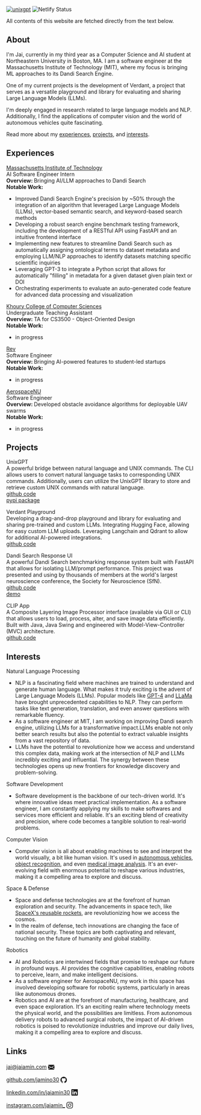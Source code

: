 [![unixgpt](https://img.shields.io/badge/jamino30-jaiamin.com-<COLOR>?style=flat&color=blue)](https://www.jaiamin.com)
<img src="https://api.netlify.com/api/v1/badges/47bbab0b-8270-4333-b00a-b1f61570d8b9/deploy-status" alt="Netlify Status" />

All contents of this website are fetched directly from the text below.

## About

I'm Jai, currently in my third year as a Computer Science and AI student at Northeastern University in Boston, MA. I am a software engineer at the Massachusetts Institute of Technology (MIT), where my focus is bringing ML approaches to its Dandi Search Engine.

One of my current projects is the development of Verdant, a project that serves as a versatile playground and library for evaluating and sharing Large Language Models (LLMs).

I'm deeply engaged in research related to large language models and NLP. Additionally, I find the applications of computer vision and the world of autonomous vehicles quite fascinating.

Read more about my <a href="#experiences">experiences</a>, <a href="#projects">projects</a>, and <a href="#interests">interests</a>.

## Experiences

<a href="https://www.mit.edu/" target="_blank">Massachusetts Institute of Technology</a>
<br>
AI Software Engineer Intern
<br>
<b>Overview: </b>Bringing AI/LLM approaches to Dandi Search
<br>
<b>Notable Work:</b>
<br>
- Improved Dandi Search Engine's precision by ~50% through the integration of an algorithm that leveraged Large Language Models (LLMs), vector-based semantic search, and keyword-based search methods
- Developing a robust search engine benchmark testing framework, including the development of a RESTful API using FastAPI and an intuitive frontend interface
- Implementing new features to streamline Dandi Search such as automatically assigning ontological terms to dataset metadata and employing LLM/NLP approaches to identify datasets matching specific scientific inquiries
- Leveraging GPT-3 to integrate a Python script that allows for automatically "filling" in metadata for a given dataset given plain text or DOI
- Orchestrating experiments to evaluate an auto-generated code feature for advanced data processing and visualization

<a href="https://www.khoury.northeastern.edu/" target="_blank">Khoury College of Computer Sciences</a>
<br>
Undergraduate Teaching Assistant
<br>
<b>Overview: </b>TA for CS3500 - Object-Oriented Design
<br>
<b>Notable Work:</b>
<br>
- in progress

<a href="https://www.rev.school/" target="_blank">Rev</a>
<br>
Software Engineer
<br>
<b>Overview: </b>Bringing AI-powered features to student-led startups
<br>
<b>Notable Work:</b>
<br>
- in progress

<a href="https://www.aerospacenu.com/nuav" target="_blank">AerospaceNU</a>
<br>
Software Engineer
<br>
<b>Overview: </b>Developed obstacle avoidance algorithms for deployable UAV swarms
<br>
<b>Notable Work:</b>
<br>
- in progress

## Projects

UnixGPT
<br>
A powerful bridge between natural language and UNIX commands. The CLI allows users to convert natural language tasks to corresponding UNIX commands. Additionally, users can utilize the UnixGPT library to store and retrieve custom UNIX commands with natural language.
<br>
<a href="https://www.github.com/jamino30/UnixGPT" target="_blank">github code</a>
<br>
<a href="https://pypi.org/project/unixgpt/" target="_blank">pypi package</a>

Verdant Playground
<br>
Developing a drag-and-drop playground and library for evaluating and sharing pre-trained and custom LLMs. Integrating Hugging Face, allowing for easy custom LLM uploads. Leveraging Langchain and Qdrant to allow for additional AI-powered integrations.
<br>
<a href="https://www.github.com/jamino30/verdant" target="_blank">github code</a>

Dandi Search Response UI
<br>
A powerful Dandi Search benchmarking response system built with FastAPI that allows for isolating LLM/prompt performance. This project was presented and using by thousands of members at the world's largest neuroscience conference, the Society for Neuroscience (SfN).
<br>
<a href="https://www.github.com/jamino30/dandi-search-response-ui" target="_blank">github code</a>
<br>
<a href="http://www.llmsearch.dandiarchive.org/" target="_blank">demo</a>

CLIP App
<br>
A Composite Layering Image Processor interface (available via GUI or CLI) that allows users to load, process, alter, and save image data efficiently. Built with Java, Java Swing and engineered with Model-View-Controller (MVC) architecture.
<br>
<a href="https://www.github.com/jamino30/CLIP" target="_blank">github code</a>

## Interests

Natural Language Processing
- NLP is a fascinating field where machines are trained to understand and generate human language. What makes it truly exciting is the advent of Large Language Models (LLMs). Popular models like <a href="https://openai.com/research/gpt-4" target="_blank">GPT-4</a> and <a href="https://ai.meta.com/llama/" target="_blank">LLaMa</a> have brought unprecedented capabilities to NLP. They can perform tasks like text generation, translation, and even answer questions with remarkable fluency.
- As a software engineer at MIT, I am working on improving Dandi search engine, utilizing LLMs for a transformative impact.LLMs enable not only better search results but also the potential to extract valuable insights from a vast repository of data.
- LLMs have the potential to revolutionize how we access and understand this complex data, making work at the intersection of NLP and LLMs incredibly exciting and influential. The synergy between these technologies opens up new frontiers for knowledge discovery and problem-solving.

Software Development
- Software development is the backbone of our tech-driven world. It's where innovative ideas meet practical implementation. As a software engineer, I am constantly applying my skills to make softwares and services more efficient and reliable. It's an exciting blend of creativity and precision, where code becomes a tangible solution to real-world problems.

Computer Vision
- Computer vision is all about enabling machines to see and interpret the world visually, a bit like human vision. It's used in <a href="https://www.tesla.com/autopilot" target="_blank">autonomous vehicles</a>, <a href="https://lens.google/" target="_blank">object recognition</a>, and even <a href="https://www.nvidia.com/en-us/lp/ai-data-science/resources/ai-factory-for-medical-imaging-solutions-overview/?ncid=pa-srch-goog-273792-vt12#cid=ix11_pa-srch-goog_en-us" target="_blank">medical image analysis</a>. It's an ever-evolving field with enormous potential to reshape various industries, making it a compelling area to explore and discuss.

Space & Defense
- Space and defense technologies are at the forefront of human exploration and security. The advancements in space tech, like <a href="https://www.spacex.com/vehicles/falcon-9/" target="_blank">SpaceX's reusable rockets</a>, are revolutionizing how we access the cosmos.
- In the realm of defense, tech innovations are changing the face of national security. These topics are both captivating and relevant, touching on the future of humanity and global stability.

Robotics
- AI and Robotics are intertwined fields that promise to reshape our future in profound ways. AI provides the cognitive capabilities, enabling robots to perceive, learn, and make intelligent decisions.
- As a software engineer for AerospaceNU, my work in this space has involved developing software for robotic systems, particularly in areas like autonomous drones.
- Robotics and AI are at the forefront of manufacturing, healthcare, and even space exploration. It's an exciting realm where technology meets the physical world, and the possibilities are limitless. From autonomous delivery robots to advanced surgical robots, the impact of AI-driven robotics is poised to revolutionize industries and improve our daily lives, making it a compelling area to explore and discuss.

## Links

<a href="mailto:jai@jaiamin.com" target="_blank">jai@jaiamin.com</a>
<svg xmlns="http://www.w3.org/2000/svg" width="17" height="17" fill="currentColor" class="bi bi-envelope-fill" viewBox="0 0 16 16" style="transform: translateY(4px);"><path d="M.05 3.555A2 2 0 0 1 2 2h12a2 2 0 0 1 1.95 1.555L8 8.414.05 3.555ZM0 4.697v7.104l5.803-3.558L0 4.697ZM6.761 8.83l-6.57 4.027A2 2 0 0 0 2 14h12a2 2 0 0 0 1.808-1.144l-6.57-4.027L8 9.586l-1.239-.757Zm3.436-.586L16 11.801V4.697l-5.803 3.546Z"/></svg>

<a href="https://github.com/jamino30" target="_blank">github.com/jamino30</a>
<svg xmlns="http://www.w3.org/2000/svg" width="17" height="17" fill="currentColor" class="bi bi-github" viewBox="0 0 16 16" style="transform: translateY(4px);"><path d="M8 0C3.58 0 0 3.58 0 8c0 3.54 2.29 6.53 5.47 7.59.4.07.55-.17.55-.38 0-.19-.01-.82-.01-1.49-2.01.37-2.53-.49-2.69-.94-.09-.23-.48-.94-.82-1.13-.28-.15-.68-.52-.01-.53.63-.01 1.08.58 1.23.82.72 1.21 1.87.87 2.33.66.07-.52.28-.87.51-1.07-1.78-.2-3.64-.89-3.64-3.95 0-.87.31-1.59.82-2.15-.08-.2-.36-1.02.08-2.12 0 0 .67-.21 2.2.82.64-.18 1.32-.27 2-.27.68 0 1.36.09 2 .27 1.53-1.04 2.2-.82 2.2-.82.44 1.1.16 1.92.08 2.12.51.56.82 1.27.82 2.15 0 3.07-1.87 3.75-3.65 3.95.29.25.54.73.54 1.48 0 1.07-.01 1.93-.01 2.2 0 .21.15.46.55.38A8.012 8.012 0 0 0 16 8c0-4.42-3.58-8-8-8z"/></svg>

<a href="https://linkedin.com/in/jaiamin30" target="_blank">linkedin.com/in/jaiamin30</a>
<svg xmlns="http://www.w3.org/2000/svg" width="17" height="17" fill="currentColor" class="bi bi-linkedin" viewBox="0 0 16 16" style="transform: translateY(3px);"><path d="M0 1.146C0 .513.526 0 1.175 0h13.65C15.474 0 16 .513 16 1.146v13.708c0 .633-.526 1.146-1.175 1.146H1.175C.526 16 0 15.487 0 14.854V1.146zm4.943 12.248V6.169H2.542v7.225h2.401zm-1.2-8.212c.837 0 1.358-.554 1.358-1.248-.015-.709-.52-1.248-1.342-1.248-.822 0-1.359.54-1.359 1.248 0 .694.521 1.248 1.327 1.248h.016zm4.908 8.212V9.359c0-.216.016-.432.08-.586.173-.431.568-.878 1.232-.878.869 0 1.216.662 1.216 1.634v3.865h2.401V9.25c0-2.22-1.184-3.252-2.764-3.252-1.274 0-1.845.7-2.165 1.193v.025h-.016a5.54 5.54 0 0 1 .016-.025V6.169h-2.4c.03.678 0 7.225 0 7.225h2.4z"/></svg>

<a href="https://instagram.com/jaiamin_" target="_blank">instagram.com/jaiamin_</a>
<svg xmlns="http://www.w3.org/2000/svg" width="17" height="17" fill="currentColor" class="bi bi-instagram" viewBox="0 0 16 16" style="transform: translateY(3px);"><path d="M8 0C5.829 0 5.556.01 4.703.048 3.85.088 3.269.222 2.76.42a3.917 3.917 0 0 0-1.417.923A3.927 3.927 0 0 0 .42 2.76C.222 3.268.087 3.85.048 4.7.01 5.555 0 5.827 0 8.001c0 2.172.01 2.444.048 3.297.04.852.174 1.433.372 1.942.205.526.478.972.923 1.417.444.445.89.719 1.416.923.51.198 1.09.333 1.942.372C5.555 15.99 5.827 16 8 16s2.444-.01 3.298-.048c.851-.04 1.434-.174 1.943-.372a3.916 3.916 0 0 0 1.416-.923c.445-.445.718-.891.923-1.417.197-.509.332-1.09.372-1.942C15.99 10.445 16 10.173 16 8s-.01-2.445-.048-3.299c-.04-.851-.175-1.433-.372-1.941a3.926 3.926 0 0 0-.923-1.417A3.911 3.911 0 0 0 13.24.42c-.51-.198-1.092-.333-1.943-.372C10.443.01 10.172 0 7.998 0h.003zm-.717 1.442h.718c2.136 0 2.389.007 3.232.046.78.035 1.204.166 1.486.275.373.145.64.319.92.599.28.28.453.546.598.92.11.281.24.705.275 1.485.039.843.047 1.096.047 3.231s-.008 2.389-.047 3.232c-.035.78-.166 1.203-.275 1.485a2.47 2.47 0 0 1-.599.919c-.28.28-.546.453-.92.598-.28.11-.704.24-1.485.276-.843.038-1.096.047-3.232.047s-2.39-.009-3.233-.047c-.78-.036-1.203-.166-1.485-.276a2.478 2.478 0 0 1-.92-.598 2.48 2.48 0 0 1-.6-.92c-.109-.281-.24-.705-.275-1.485-.038-.843-.046-1.096-.046-3.233 0-2.136.008-2.388.046-3.231.036-.78.166-1.204.276-1.486.145-.373.319-.64.599-.92.28-.28.546-.453.92-.598.282-.11.705-.24 1.485-.276.738-.034 1.024-.044 2.515-.045v.002zm4.988 1.328a.96.96 0 1 0 0 1.92.96.96 0 0 0 0-1.92zm-4.27 1.122a4.109 4.109 0 1 0 0 8.217 4.109 4.109 0 0 0 0-8.217zm0 1.441a2.667 2.667 0 1 1 0 5.334 2.667 2.667 0 0 1 0-5.334z"/></svg>

